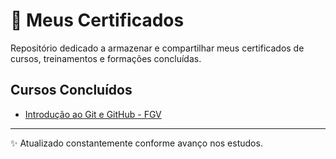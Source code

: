 # 📜 Meus Certificados

Repositório dedicado a armazenar e compartilhar meus certificados de cursos, treinamentos e formações concluídas.

## Cursos Concluídos

- [Introdução ao Git e GitHub - FGV]([./fgv-introducao-git-github.pdf](https://educacao-executiva.fgv.br/cursos/online/curta-media-duracao-online/introducao-ao-git-e-github))

---
✨ Atualizado constantemente conforme avanço nos estudos.


